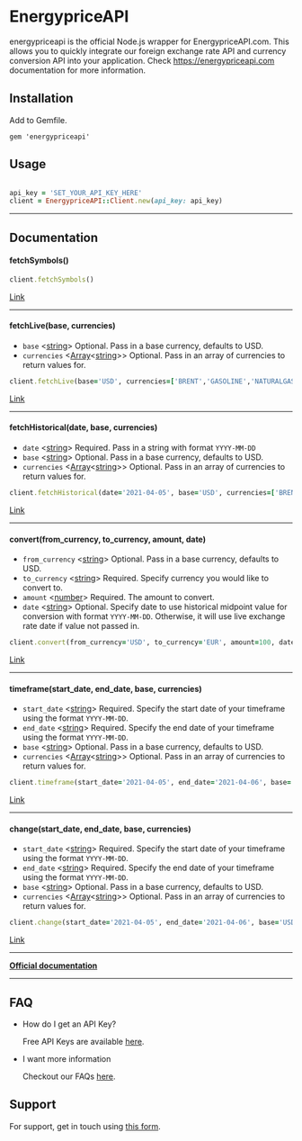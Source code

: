 # EnergypriceAPI

energypriceapi is the official Node.js wrapper for EnergypriceAPI.com. This allows you to quickly integrate our foreign exchange rate API and currency conversion API into your application. Check https://energypriceapi.com documentation for more information.

## Installation
Add to Gemfile.

```
gem 'energypriceapi'
```

## Usage

```ruby

api_key = 'SET_YOUR_API_KEY_HERE'
client = EnergypriceAPI::Client.new(api_key: api_key)
```
---
## Documentation

#### fetchSymbols()
```ruby
client.fetchSymbols()
```

[Link](https://energypriceapi.com/documentation#api_symbol)

---
#### fetchLive(base, currencies)

- `base` <[string]> Optional. Pass in a base currency, defaults to USD.
- `currencies` <[Array]<[string]>> Optional. Pass in an array of currencies to return values for.

```ruby
client.fetchLive(base='USD', currencies=['BRENT','GASOLINE','NATURALGAS','WTI'])
```

[Link](https://energypriceapi.com/documentation#api_realtime)

---
#### fetchHistorical(date, base, currencies)

- `date` <[string]> Required. Pass in a string with format `YYYY-MM-DD`
- `base` <[string]> Optional. Pass in a base currency, defaults to USD.
- `currencies` <[Array]<[string]>> Optional. Pass in an array of currencies to return values for.

```ruby
client.fetchHistorical(date='2021-04-05', base='USD', currencies=['BRENT','GASOLINE','NATURALGAS','WTI'])
```

[Link](https://energypriceapi.com/documentation#api_historical)

---
#### convert(from_currency, to_currency, amount, date)

- `from_currency` <[string]> Optional. Pass in a base currency, defaults to USD.
- `to_currency` <[string]> Required. Specify currency you would like to convert to.
- `amount` <[number]> Required. The amount to convert.
- `date` <[string]> Optional. Specify date to use historical midpoint value for conversion with format `YYYY-MM-DD`. Otherwise, it will use live exchange rate date if value not passed in.

```ruby
client.convert(from_currency='USD', to_currency='EUR', amount=100, date='2021-04-05')
```

[Link](https://energypriceapi.com/documentation#api_convert)

---
#### timeframe(start_date, end_date, base, currencies)

- `start_date` <[string]> Required. Specify the start date of your timeframe using the format `YYYY-MM-DD`.
- `end_date` <[string]> Required. Specify the end date of your timeframe using the format `YYYY-MM-DD`.
- `base` <[string]> Optional. Pass in a base currency, defaults to USD.
- `currencies` <[Array]<[string]>> Optional. Pass in an array of currencies to return values for.

```ruby
client.timeframe(start_date='2021-04-05', end_date='2021-04-06', base='USD', currencies=['BRENT','GASOLINE','NATURALGAS','WTI'])
```

[Link](https://energypriceapi.com/documentation#api_timeframe)

---
#### change(start_date, end_date, base, currencies)

- `start_date` <[string]> Required. Specify the start date of your timeframe using the format `YYYY-MM-DD`.
- `end_date` <[string]> Required. Specify the end date of your timeframe using the format `YYYY-MM-DD`.
- `base` <[string]> Optional. Pass in a base currency, defaults to USD.
- `currencies` <[Array]<[string]>> Optional. Pass in an array of currencies to return values for.

```ruby
client.change(start_date='2021-04-05', end_date='2021-04-06', base='USD', currencies=['BRENT','GASOLINE','NATURALGAS','WTI'])
```

[Link](https://energypriceapi.com/documentation#api_change)

---
**[Official documentation](https://energypriceapi.com/documentation)**


---
## FAQ

- How do I get an API Key?

    Free API Keys are available [here](https://energypriceapi.com).

- I want more information

    Checkout our FAQs [here](https://energypriceapi.com/faq).


## Support

For support, get in touch using [this form](https://energypriceapi.com/contact).


[Array]: https://www.geeksforgeeks.org/ruby-data-types/ 'Array'
[number]: https://www.geeksforgeeks.org/ruby-data-types/ 'Number'
[string]: https://apidock.com/ruby/String 'String'